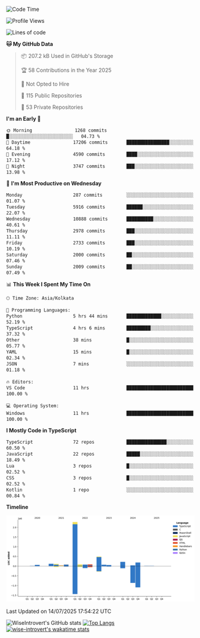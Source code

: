 <!--START_SECTION:waka-->
![Code Time](http://img.shields.io/badge/Code%20Time-2%2C390%20hrs%2055%20mins-blue)

![Profile Views](http://img.shields.io/badge/Profile%20Views-5-blue)

![Lines of code](https://img.shields.io/badge/From%20Hello%20World%20I%27ve%20Written-4.0%20million%20lines%20of%20code-blue)

**🐱 My GitHub Data** 

> 📦 207.2 kB Used in GitHub's Storage 
 > 
> 🏆 58 Contributions in the Year 2025
 > 
> 🚫 Not Opted to Hire
 > 
> 📜 115 Public Repositories 
 > 
> 🔑 53 Private Repositories 
 > 
**I'm an Early 🐤** 

```text
🌞 Morning                1268 commits        █░░░░░░░░░░░░░░░░░░░░░░░░   04.73 % 
🌆 Daytime                17206 commits       ████████████████░░░░░░░░░   64.18 % 
🌃 Evening                4590 commits        ████░░░░░░░░░░░░░░░░░░░░░   17.12 % 
🌙 Night                  3747 commits        ███░░░░░░░░░░░░░░░░░░░░░░   13.98 % 
```
📅 **I'm Most Productive on Wednesday** 

```text
Monday                   287 commits         ░░░░░░░░░░░░░░░░░░░░░░░░░   01.07 % 
Tuesday                  5916 commits        ██████░░░░░░░░░░░░░░░░░░░   22.07 % 
Wednesday                10888 commits       ██████████░░░░░░░░░░░░░░░   40.61 % 
Thursday                 2978 commits        ███░░░░░░░░░░░░░░░░░░░░░░   11.11 % 
Friday                   2733 commits        ███░░░░░░░░░░░░░░░░░░░░░░   10.19 % 
Saturday                 2000 commits        ██░░░░░░░░░░░░░░░░░░░░░░░   07.46 % 
Sunday                   2009 commits        ██░░░░░░░░░░░░░░░░░░░░░░░   07.49 % 
```


📊 **This Week I Spent My Time On** 

```text
🕑︎ Time Zone: Asia/Kolkata

💬 Programming Languages: 
Python                   5 hrs 44 mins       █████████████░░░░░░░░░░░░   52.19 % 
TypeScript               4 hrs 6 mins        █████████░░░░░░░░░░░░░░░░   37.32 % 
Other                    38 mins             █░░░░░░░░░░░░░░░░░░░░░░░░   05.77 % 
YAML                     15 mins             █░░░░░░░░░░░░░░░░░░░░░░░░   02.34 % 
JSON                     7 mins              ░░░░░░░░░░░░░░░░░░░░░░░░░   01.18 % 

🔥 Editors: 
VS Code                  11 hrs              █████████████████████████   100.00 % 

💻 Operating System: 
Windows                  11 hrs              █████████████████████████   100.00 % 
```

**I Mostly Code in TypeScript** 

```text
TypeScript               72 repos            ███████████████░░░░░░░░░░   60.50 % 
JavaScript               22 repos            █████░░░░░░░░░░░░░░░░░░░░   18.49 % 
Lua                      3 repos             █░░░░░░░░░░░░░░░░░░░░░░░░   02.52 % 
CSS                      3 repos             █░░░░░░░░░░░░░░░░░░░░░░░░   02.52 % 
Kotlin                   1 repo              ░░░░░░░░░░░░░░░░░░░░░░░░░   00.84 % 
```



**Timeline**

![Lines of Code chart](https://raw.githubusercontent.com/wise-introvert/wise-introvert/master/assets/bar_graph.png)


 Last Updated on 14/07/2025 17:54:22 UTC
<!--END_SECTION:waka-->

![WiseIntrovert's GitHub stats](https://github-readme-stats.vercel.app/api?username=wise-introvert&count_private=true&show_icons=true)
[![Top Langs](https://github-readme-stats.vercel.app/api/top-langs/?username=wise-introvert&langs_count=10)](https://github.com/anuraghazra/github-readme-stats)
[![wise-introvert's wakatime stats](https://github-readme-stats.vercel.app/api/wakatime?username=wiseintrovert)](https://github.com/anuraghazra/github-readme-stats)

